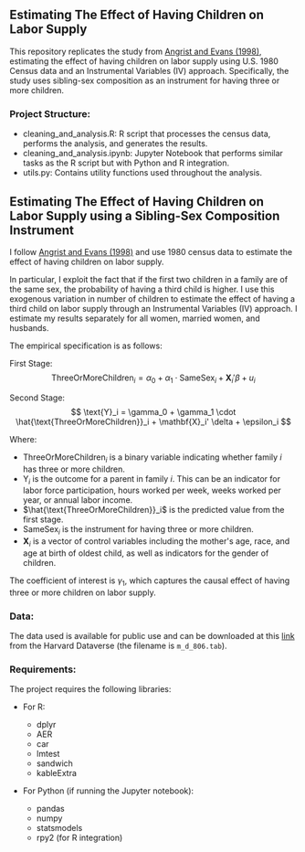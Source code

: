 ## Estimating The Effect of Having Children on Labor Supply

This repository replicates the study from [Angrist and Evans (1998)](http://piketty.pse.ens.fr/fichiers/enseig/ecoineg/articl/AngristEvans1998.pdf), estimating the effect of having children on labor supply using U.S. 1980 Census data and an Instrumental Variables (IV) approach. Specifically, the study uses sibling-sex composition as an instrument for having three or more children.

### Project Structure:

- cleaning_and_analysis.R: R script that processes the census data, performs the analysis, and generates the results.
- cleaning_and_analysis.ipynb: Jupyter Notebook that performs similar tasks as the R script but with Python and R integration.
- utils.py: Contains utility functions used throughout the analysis.

## Estimating The Effect of Having Children on Labor Supply using a Sibling-Sex Composition Instrument

I follow [Angrist and Evans (1998)](http://piketty.pse.ens.fr/fichiers/enseig/ecoineg/articl/AngristEvans1998.pdf) and use 1980 census data to estimate the effect of having children on labor supply.

In particular, I exploit the fact that if the first two children in a family are of the same sex, the probability of having a third child is higher.
I use this exogenous variation in number of children to estimate the effect of having a third child on labor supply through an Instrumental Variables (IV) approach.
I estimate my results separately for all women, married women, and husbands.

The empirical specification is as follows:

First Stage:
$$
\text{ThreeOrMoreChildren}_i = \alpha_0 + \alpha_1 \cdot \text{SameSex}_i + \mathbf{X}_i' \beta + u_i
$$

Second Stage:
$$
\text{Y}_i = \gamma_0 + \gamma_1 \cdot \hat{\text{ThreeOrMoreChildren}}_i + \mathbf{X}_i' \delta + \epsilon_i
$$

Where:
- $\text{ThreeOrMoreChildren}_i$ is a binary variable indicating whether family $i$ has three or more children.
- $\text{Y}_i$ is the outcome for a parent in family $i$. This can be an indicator for labor force participation, hours worked per week, weeks worked per year, or annual labor income.
- $\hat{\text{ThreeOrMoreChildren}}_i$ is the predicted value from the first stage.
- $\text{SameSex}_i$ is the instrument for having three or more children.
- $\mathbf{X}_i$ is a vector of control variables including the mother's age, race, and age at birth of oldest child, as well as indicators for the gender of children.

The coefficient of interest is $\gamma_1$, which captures the causal effect of having three or more children on labor supply.

### Data:
The data used is available for public use and can be downloaded at this [link](https://dataverse.harvard.edu/dataset.xhtml?persistentId=hdl:1902.1/11288) from the Harvard Dataverse (the filename is `m_d_806.tab`).


### Requirements:
The project requires the following libraries:

- For R:
  - dplyr
  - AER
  - car
  - lmtest
  - sandwich
  - kableExtra

- For Python (if running the Jupyter notebook):
  - pandas
  - numpy
  - statsmodels
  - rpy2 (for R integration)